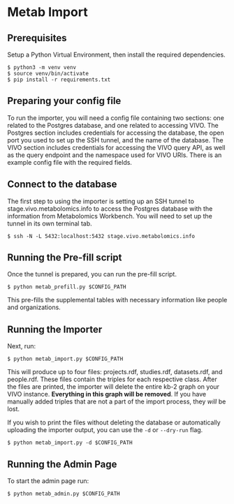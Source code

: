 Metab Import
============

## Prerequisites

Setup a Python Virtual Environment, then install the required dependencies.

    $ python3 -m venv venv
    $ source venv/bin/activate
    $ pip install -r requirements.txt


## Preparing your config file

To run the importer, you will need a config file containing two sections: one related to the Postgres database, and one related to accessing VIVO. The Postgres section includes credentials for accessing the database, the open port you used to set up the SSH tunnel, and the name of the database. The VIVO section includes credentials for accessing the VIVO query API, as well as the query endpoint and the namespace used for VIVO URIs. There is an example config file with the required fields.


## Connect to the database

The first step to using the importer is setting up an SSH tunnel to stage.vivo.metabolomics.info to access the Postgres database with the information from Metabolomics Workbench. You will need to set up the tunnel in its own terminal tab.

    $ ssh -N -L 5432:localhost:5432 stage.vivo.metabolomics.info


## Running the Pre-fill script

Once the tunnel is prepared, you can run the pre-fill script.

    $ python metab_prefill.py $CONFIG_PATH

This pre-fills the supplemental tables with necessary information like people
and organizations.


## Running the Importer

Next, run:

    $ python metab_import.py $CONFIG_PATH

This will produce up to four files: projects.rdf, studies.rdf, datasets.rdf, and people.rdf. These files contain the triples for each respective class. After the files are printed, the importer will delete the entire kb-2 graph on your VIVO instance. **Everything in this graph will be removed**. If you have manually added triples that are not a part of the import process, they *will* be lost.

If you wish to print the files without deleting the database or automatically uploading the importer output, you can use the `-d` or `--dry-run` flag.

    $ python metab_import.py -d $CONFIG_PATH

## Running the Admin Page

To start the admin page run:

    $ python metab_admin.py $CONFIG_PATH
